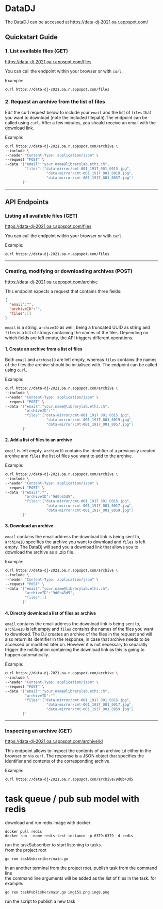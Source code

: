 # DataDJ

The DataDJ can be accessed at https://data-dj-2021.oa.r.appspot.com/


## Quickstart Guide


### 1. List available files (GET)
https://data-dj-2021.oa.r.appspot.com/files

You can call the endpoint within your browser or with `curl`.

Example:

```bash
curl https://data-dj-2021.oa.r.appspot.com/files 
```


### 2. Request an archive from the list of files

Edit the curl request below to include your `email` and the list of `files` that you want to download (note the included filepath).The endpoint can be called using `curl`. After a few minutes, you should receive an email with the download link.

Example:
```bash
curl https://data-dj-2021.oa.r.appspot.com/archive \
--include \
--header "Content-Type: application/json" \
--request "POST" \
--data '{"email":"your.name@librarylab.ethz.ch",
         "files":["data-mirror/cmt-001_1917_001_0015.jpg",
                   "data-mirror/cmt-001_1917_001_0019.jpg",
                   "data-mirror/cmt-001_1917_001_0057.jpg"]
        }'
```
---
## API Endpoints

### Listing all available files (GET)
https://data-dj-2021.oa.r.appspot.com/files

You can call the endpoint within your browser or with `curl`.

Example:

```bash
curl https://data-dj-2021.oa.r.appspot.com/files 
```

---

### Creating, modifying or downloading archives (POST)
https://data-dj-2021.oa.r.appspot.com/archive

This endpoint expects a request that contains three fields:

```json
{
  "email":"",
  "archiveID":"",
  "files":[]
}
```
`email` is a string, `archiveID` as well, being a truncated UUID as string and `files` is a list of strings containing the names of the files.
Depending on which fields are left empty, the API triggers different operations.


#### 1. Create an archive from a list of files

Both `email` and `archiveID` are left empty, whereas `files` contains the names of the files the archive should be initialised with. The endpoint can be called using `curl`.

Example:
```bash
curl https://data-dj-2021.oa.r.appspot.com/archive \
--include \
--header "Content-Type: application/json" \
--request "POST" \
--data '{"email":"your.name@librarylab.ethz.ch",
         "archiveID":"",
         "files":["data-mirror/cmt-001_1917_001_0015.jpg",
                   "data-mirror/cmt-001_1917_001_0019.jpg",
                   "data-mirror/cmt-001_1917_001_0057.jpg"]
        }'
```

#### 2. Add a list of files to an archive

`email` is left empty. `archiveID` contains the identifier of a previously created archive and `files` the list of files you want to add to the archive.

Example:
```bash
curl https://data-dj-2021.oa.r.appspot.com/archive \
--include \
--header "Content-Type: application/json" \
--request "POST" \
--data '{"email":"",
         "archiveID":"9d0b43d5",
         "files":["data-mirror/cmt-001_1917_001_0016.jpg",
                   "data-mirror/cmt-001_1917_001_0017.jpg",
                   "data-mirror/cmt-001_1917_001_0059.jpg"]
        }'
```

#### 3. Download an archive

`email` contains the email address the download link is being sent to, `archiveID` specifies the archive you want to download and `files` is left empty. The DataDj will send you a download link that allows you to download the archive as a .zip file.

Example:
```bash
curl https://data-dj-2021.oa.r.appspot.com/archive \
--include \
--header "Content-Type: application/json" \
--request "POST" \
--data '{"email":"your.name@librarylab.ethz.ch",
         "archiveID":"9d0b43d5",
         "files":[]
        }'
```

#### 4. Directly download a list of files as archive

`email` contains the email address the download link is being sent to, `archiveID` is left empty and `files` contains the names of the files you want to download.
The DJ creates an archive of the files in the request and will also return its identifier in the response, in case that archive needs to be accessed or modified later on. However it is not necessary to separatly trigger the notification containing the download link as this is going to happen automatically.

Example:
```bash
curl https://data-dj-2021.oa.r.appspot.com/archive \
--include \
--header "Content-Type: application/json" \
--request "POST" \
--data '{"email":"your.name@librarylab.ethz.ch",
         "archiveID":"",
         "files":["data-mirror/cmt-001_1917_001_0016.jpg",
                   "data-mirror/cmt-001_1917_001_0017.jpg",
                   "data-mirror/cmt-001_1917_001_0059.jpg"]
        }'
```

---

### Inspecting an archive (GET)

https://data-dj-2021.oa.r.appspot.com/archive/id

This endpoint allows to inspect the contents of an archive `id` either in the browser or via `curl`. The response is a JSON object that specifies the identifier and contents of the corresponding archive.

Example:
```bash
curl https://data-dj-2021.oa.r.appspot.com/archive/9d0b43d5
```



# task queue / pub sub model with redis

download and run redis image with docker
```
docker pull redis
docker run --name redis-test-instance -p 6379:6379 -d redis
```
run the taskSubscriber to start listening to tasks.  
from the project root  
```
go run taskSubscriber/main.go
``` 

in an another terminal from the project root, publish task from the command line  
the command line arguments will be added as the list of files in the task. for example:   
```
go run taskPublisher/main.go img151.png img8.png
```

run the script to publish a new task
